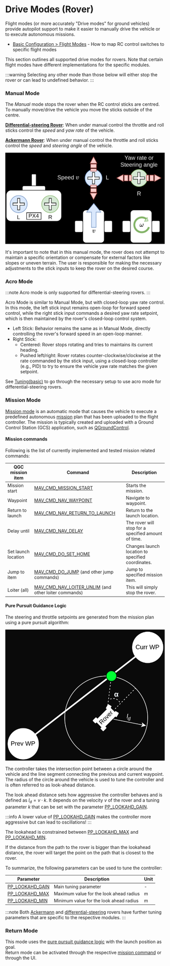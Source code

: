 # Drive Modes (Rover)

Flight modes (or more accurately "Drive modes" for ground vehicles) provide autopilot support to make it easier to manually drive the vehicle or to execute autonomous missions.

- [Basic Configuration > Flight Modes](../config/flight_mode.md) - How to map RC control switches to specific flight modes

This section outlines all supported drive modes for rovers. Note that certain flight modes have different implementations for the specific modules.

:::warning
Selecting any other mode than those below will either stop the rover or can lead to undefined behavior.
:::

### Manual Mode

The _Manual_ mode stops the rover when the RC control sticks are centred. To manually move/drive the vehicle you move the sticks outside of the centre.

[**Differential-steering Rover**](../frames_rover/differential_rover.md): When under manual control the throttle and roll sticks control the _speed_ and _yaw rate_ of the vehicle.

[**Ackermann Rover**](../frames_rover/ackermann_rover.md): When under manual control the throttle and roll sticks control the _speed_ and _steering angle_ of the vehicle.

![Rover Manual Sticks](../../assets/airframes/rover/flight_modes/manual_inputs.png)

It's important to note that in this manual mode, the rover does not attempt to maintain a specific orientation or compensate for external factors like slopes or uneven terrain. The user is responsible for making the necessary adjustments to the stick inputs to keep the rover on the desired course.

### Acro Mode

:::note
Acro mode is only supported for differential-steering rovers.
:::

Acro Mode is similar to Manual Mode, but with closed-loop yaw rate control. In this mode, the left stick input remains open-loop for forward speed control, while the right stick input commands a desired yaw rate setpoint, which is then maintained by the rover's closed-loop control system.

- Left Stick:
  Behavior remains the same as in Manual Mode, directly controlling the rover's forward speed in an open-loop manner.
- Right Stick:
  - Centered: Rover stops rotating and tries to maintains its current heading.
  - Pushed left/right: Rover rotates counter-clockwise/clockwise at the rate commanded by the stick input, using a closed-loop controller (e.g., PID) to try to ensure the vehicle yaw rate matches the given setpoint.

See [Tuning(basic)](../frames_rover/differential_rover.md#tuning-basic) to go through the necessary setup to use acro mode for differential-steering rovers.

### Mission Mode

[Mission mode](../flight_modes/mission.md) is an automatic mode that causes the vehicle to execute a predefined autonomous [mission](../flying/missions.md) plan that has been uploaded to the flight controller.
The mission is typically created and uploaded with a Ground Control Station (GCS) application, such as [QGroundControl](https://docs.qgroundcontrol.com/master/en/).

#### Mission commands

Following is the list of currently implemented and tested mission related commands:

| QGC mission item    | Command                                                                                                                     | Description                                         |
| ------------------- | --------------------------------------------------------------------------------------------------------------------------- | --------------------------------------------------- |
| Mission start       | [MAV_CMD_MISSION_START](https://mavlink.io/en/messages/common.html#MAV_CMD_MISSION_START)                                   | Starts the mission.                                 |
| Waypoint            | [MAV_CMD_NAV_WAYPOINT](https://mavlink.io/en/messages/common.html#MAV_CMD_NAV_WAYPOINT)                                     | Navigate to waypoint.                               |
| Return to launch    | [MAV_CMD_NAV_RETURN_TO_LAUNCH](https://mavlink.io/en/messages/common.html#MAV_CMD_NAV_RETURN_TO_LAUNCH)                     | Return to the launch location.                      |
| Delay until         | [MAV_CMD_NAV_DELAY](https://mavlink.io/en/messages/common.html#MAV_CMD_NAV_DELAY)                                           | The rover will stop for a specified amount of time. |
| Set launch location | [MAV_CMD_DO_SET_HOME](https://mavlink.io/en/messages/common.html#MAV_CMD_DO_SET_HOME)                                       | Changes launch location to specified coordinates.   |
| Jump to item        | [MAV_CMD_DO_JUMP](https://mavlink.io/en/messages/common.html#MAV_CMD_DO_JUMP) (and other jump commands)                     | Jump to specified mission item.                     |
| Loiter (all)        | [MAV_CMD_NAV_LOITER_UNLIM](https://mavlink.io/en/messages/common.html#MAV_CMD_NAV_LOITER_UNLIM) (and other loiter commands) | This will simply stop the rover.                    |

#### Pure Pursuit Guidance Logic

The steering and throttle setpoints are generated from the mission plan using a pure pursuit algorithm:

![Pure Pursuit Algorithm](../../assets/airframes/rover/flight_modes/pure_pursuit_algorithm.png)

The controller takes the intersection point between a circle around the vehicle and the line segment connecting the previous and current waypoint.
The radius of the circle around the vehicle is used to tune the controller and is often referred to as look-ahead distance.

The look ahead distance sets how aggressive the controller behaves and is defined as $l_d = v \cdot k$.
It depends on the velocity $v$ of the rover and a tuning parameter $k$ that can be set with the parameter [PP_LOOKAHD_GAIN](#PP_LOOKAHD_GAIN).

:::info
A lower value of [PP_LOOKAHD_GAIN](#PP_LOOKAHD_GAIN) makes the controller more aggressive but can lead to oscillations!
:::

The lookahead is constrained between [PP_LOOKAHD_MAX](#PP_LOOKAHD_MAX) and [PP_LOOKAHD_MIN](#PP_LOOKAHD_MIN).

If the distance from the path to the rover is bigger than the lookahead distance, the rover will target the point on the path that is closest to the rover.

To summarize, the following parameters can be used to tune the controller:

| Parameter                                                                                                | Description                             | Unit |
| -------------------------------------------------------------------------------------------------------- | --------------------------------------- | ---- |
| <a id="PP_LOOKAHD_GAIN"></a>[PP_LOOKAHD_GAIN](../advanced_config/parameter_reference.md#PP_LOOKAHD_GAIN) | Main tuning parameter                   | -    |
| <a id="PP_LOOKAHD_MAX"></a>[PP_LOOKAHD_MAX](../advanced_config/parameter_reference.md#PP_LOOKAHD_MAX)    | Maximum value for the look ahead radius | m    |
| <a id="PP_LOOKAHD_MIN"></a>[PP_LOOKAHD_MIN](../advanced_config/parameter_reference.md#PP_LOOKAHD_MIN)    | Minimum value for the look ahead radius | m    |

:::note
Both [Ackermann](../frames_rover/ackermann_rover.md#mission-parameters) and [differential-steering](../frames_rover/differential_rover.md#tuning-mission) rovers have further tuning parameters that are specific to the respective modules.
:::

### Return Mode

This mode uses the [pure pursuit guidance logic](#pure-pursuit-guidance-logic) with the launch position as goal.  
Return mode can be activated through the respective [mission command](#mission-commands) or through the UI.
